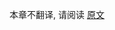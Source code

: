 [//]: # (title: Kotlin %kotlinEapVersion% 版中的新功能)

本章不翻译, 请阅读 [原文](https://kotlinlang.org/docs/whatsnew-eap.html)
